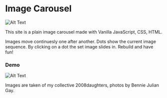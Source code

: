 # Image Carousel

![Alt Text](demo-pics-gifs/image-carousel-3.png)

This site is a plain image carousel made with Vanilla JavaScript, CSS, HTML.


Images move continuesly one after another. Dots show the current image sequence. By clicking on a dot the set image slides in. Rebuild and have fun!

### Demo

![Alt Text](demo-pics-gifs/image-carousel-2.gif)

Images are taken of my collective 2008daughters, photos by Bennie Julian Gay.
